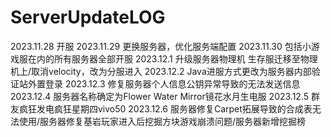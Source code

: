 # ServerUpdateLOG
2023.11.28 开服
2023.11.29 更换服务器，优化服务端配置
2023.11.30 包括小游戏服在内的所有服务器全部开服
2023.12.1 升级服务器物理机 生存服迁移至物理机上/取消velocity，改为分服进入
2023.12.2 Java进服方式更改为服务器内部验证站外置登录
2023.12.3 修复服务器个人信息公钥异常导致的无法发送信息
2023.12.4 服务器名称确定为Flower Water Mirror镜花水月生电服
2023.12.5 群友疯狂发电疯狂星期四vivo50
2023.12.6 服务器修复Carpet拓展导致的合成表无法使用/服务器修复基岩玩家进入后挖掘方块游戏崩溃问题/服务器新增挖掘榜
